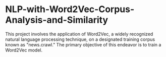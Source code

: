 # NLP-with-Word2Vec-Corpus-Analysis-and-Similarity
This project involves the application of Word2Vec, a widely recognized natural language processing technique, on a designated training corpus known as "news.crawl." The primary objective of this endeavor is to train a Word2Vec model.
